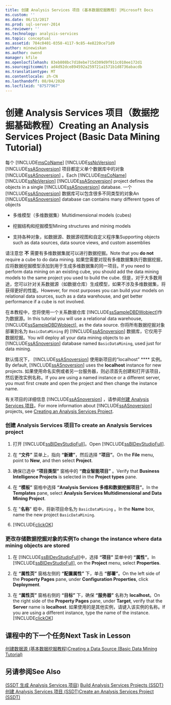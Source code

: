 ```yaml
---
title: 创建 Analysis Services 项目 (基本数据挖掘教程) |Microsoft Docs
ms.custom: ''
ms.date: 06/13/2017
ms.prod: sql-server-2014
ms.reviewer: ''
ms.technology: analysis-services
ms.topic: conceptual
ms.assetid: 784c0401-0358-4117-9c85-4e8220ce71d9
author: minewiskan
ms.author: owend
manager: kfile
ms.openlocfilehash: 83eb808bc7d18ebe715d309d9f911c010ee172d1
ms.sourcegitcommit: ad4d92dce894592a259721a1571b1d8736abacdb
ms.translationtype: MT
ms.contentlocale: zh-CN
ms.lasthandoff: 08/04/2020
ms.locfileid: "87577967"
---
```

# <a name="creating-an-analysis-services-project-basic-data-mining-tutorial"></a><span data-ttu-id="f0aea-102">创建 Analysis Services 项目（数据挖掘基础教程）</span><span class="sxs-lookup"><span data-stu-id="f0aea-102">Creating an Analysis Services Project (Basic Data Mining Tutorial)</span></span>
  <span data-ttu-id="f0aea-103">每个 [!INCLUDE[msCoName](../includes/msconame-md.md)] [!INCLUDE[ssNoVersion](../includes/ssnoversion-md.md)] [!INCLUDE[ssASnoversion](../includes/ssasnoversion-md.md)] 项目都定义单个数据库中的对象 [!INCLUDE[ssASnoversion](../includes/ssasnoversion-md.md)] 。</span><span class="sxs-lookup"><span data-stu-id="f0aea-103">Each [!INCLUDE[msCoName](../includes/msconame-md.md)] [!INCLUDE[ssNoVersion](../includes/ssnoversion-md.md)] [!INCLUDE[ssASnoversion](../includes/ssasnoversion-md.md)] project defines the objects in a single [!INCLUDE[ssASnoversion](../includes/ssasnoversion-md.md)] database.</span></span> <span data-ttu-id="f0aea-104">一个 [!INCLUDE[ssASnoversion](../includes/ssasnoversion-md.md)] 数据库可以包含很多不同类型的对象</span><span class="sxs-lookup"><span data-stu-id="f0aea-104">An [!INCLUDE[ssASnoversion](../includes/ssasnoversion-md.md)] database can contains many different types of objects</span></span>  
  
-   <span data-ttu-id="f0aea-105">多维模型（多维数据集）</span><span class="sxs-lookup"><span data-stu-id="f0aea-105">Multidimensional models (cubes)</span></span>  
  
-   <span data-ttu-id="f0aea-106">挖掘结构和挖掘模型</span><span class="sxs-lookup"><span data-stu-id="f0aea-106">Mining structures and mining models</span></span>  
  
-   <span data-ttu-id="f0aea-107">支持各种对象，如数据源、数据源视图和自定义程序集</span><span class="sxs-lookup"><span data-stu-id="f0aea-107">Supporting objects such as data sources, data source views, and custom assemblies</span></span>  
  
 <span data-ttu-id="f0aea-108">请注意您 **不** 需要有多维数据集就可以进行数据挖掘。</span><span class="sxs-lookup"><span data-stu-id="f0aea-108">Note that you **do not** require a cube to do data mining.</span></span> <span data-ttu-id="f0aea-109">如果您需要对现有多维数据集执行数据挖掘，应将数据挖掘模型添加到用于生成多维数据集的同一项目。</span><span class="sxs-lookup"><span data-stu-id="f0aea-109">If you need to perform data mining on an existing cube, you should add the data mining models to the same project you used to build the cube.</span></span> <span data-ttu-id="f0aea-110">但是，对于大多数用途，您可以针对关系数据源（如数据仓库）生成模型，如果不涉及多维数据集，将获得更好的性能。</span><span class="sxs-lookup"><span data-stu-id="f0aea-110">However, for most purposes you can build your models on relational data sources, such as a data warehouse, and get better performance if a cube is not involved.</span></span>  
  
 <span data-ttu-id="f0aea-111">在本教程中，您将使用一个关系数据仓库 [!INCLUDE[ssSampleDBDWobject](../includes/sssampledbdwobject-md.md)]作为数据源。</span><span class="sxs-lookup"><span data-stu-id="f0aea-111">In this tutorial you will use a relational data warehouse, [!INCLUDE[ssSampleDBDWobject](../includes/sssampledbdwobject-md.md)], as the data source.</span></span> <span data-ttu-id="f0aea-112">你将所有数据挖掘对象部署到名为 `BasicDataMining` 的 [!INCLUDE[ssASnoversion](../includes/ssasnoversion-md.md)] 数据库，它仅用于数据挖掘。</span><span class="sxs-lookup"><span data-stu-id="f0aea-112">You will deploy all your data mining objects to an [!INCLUDE[ssASnoversion](../includes/ssasnoversion-md.md)] database named `BasicDataMining`, used just for data mining.</span></span>  
  
 <span data-ttu-id="f0aea-113">默认情况下， [!INCLUDE[ssASnoversion](../includes/ssasnoversion-md.md)] 使用新项目的“localhost” \*\*\*\* 实例。</span><span class="sxs-lookup"><span data-stu-id="f0aea-113">By default, [!INCLUDE[ssASnoversion](../includes/ssasnoversion-md.md)] uses the **localhost** instance for new projects.</span></span> <span data-ttu-id="f0aea-114">如果使用命名实例或者另一台服务器，则必须首先创建和打开该项目，然后更改实例名称。</span><span class="sxs-lookup"><span data-stu-id="f0aea-114">If you are using a named instance or a different server, you must first create and open the project and then change the instance name.</span></span>  
  
 <span data-ttu-id="f0aea-115">有关项目的详细信息 [!INCLUDE[ssASnoversion](../includes/ssasnoversion-md.md)] ，请参阅[创建 Analysis Services 项目](../analysis-services/lesson-1-1-creating-an-analysis-services-project.md)。</span><span class="sxs-lookup"><span data-stu-id="f0aea-115">For more information about [!INCLUDE[ssASnoversion](../includes/ssasnoversion-md.md)] projects, see [Creating an Analysis Services Project](../analysis-services/lesson-1-1-creating-an-analysis-services-project.md).</span></span>  
  
### <a name="to-create-an-analysis-services-project"></a><span data-ttu-id="f0aea-116">创建 Analysis Services 项目</span><span class="sxs-lookup"><span data-stu-id="f0aea-116">To create an Analysis Services project</span></span>  
  
1.  <span data-ttu-id="f0aea-117">打开 [!INCLUDE[ssBIDevStudioFull](../includes/ssbidevstudiofull-md.md)]。</span><span class="sxs-lookup"><span data-stu-id="f0aea-117">Open [!INCLUDE[ssBIDevStudioFull](../includes/ssbidevstudiofull-md.md)].</span></span>  
  
2.  <span data-ttu-id="f0aea-118">在 **“文件”** 菜单上，指向 **“新建”**，然后选择 **“项目”**。</span><span class="sxs-lookup"><span data-stu-id="f0aea-118">On the **File** menu, point to **New**, and then select **Project**.</span></span>  
  
3.  <span data-ttu-id="f0aea-119">确保已选中 **“项目类型”** 窗格中的 **“商业智能项目”** 。</span><span class="sxs-lookup"><span data-stu-id="f0aea-119">Verify that **Business Intelligence Projects** is selected in the **Project types** pane.</span></span>  
  
4.  <span data-ttu-id="f0aea-120">在 **“模板”** 窗格中选择 **“Analysis Services 多维和数据挖掘项目”**。</span><span class="sxs-lookup"><span data-stu-id="f0aea-120">In the **Templates** pane, select **Analysis Services Multidimensional and Data Mining Project**.</span></span>  
  
5.  <span data-ttu-id="f0aea-121">在 "**名称**" 框中，将新项目命名为 `BasicDataMining` 。</span><span class="sxs-lookup"><span data-stu-id="f0aea-121">In the **Name** box, name the new project `BasicDataMining`.</span></span>  
  
6.  [!INCLUDE[clickOK](../includes/clickok-md.md)]  
  
### <a name="to-change-the-instance-where-data-mining-objects-are-stored"></a><span data-ttu-id="f0aea-122">更改存储数据挖掘对象的实例</span><span class="sxs-lookup"><span data-stu-id="f0aea-122">To change the instance where data mining objects are stored</span></span>  
  
1.  <span data-ttu-id="f0aea-123">在 [!INCLUDE[ssBIDevStudioFull](../includes/ssbidevstudiofull-md.md)]中，选择 **“项目”** 菜单中的 **“属性”**。</span><span class="sxs-lookup"><span data-stu-id="f0aea-123">In [!INCLUDE[ssBIDevStudioFull](../includes/ssbidevstudiofull-md.md)], on the **Project** menu, select **Properties**.</span></span>  
  
2.  <span data-ttu-id="f0aea-124">在 **“属性页”** 窗格左侧的 **“配置属性”** 下，单击 **“部署”**。</span><span class="sxs-lookup"><span data-stu-id="f0aea-124">On the left side of the **Property Pages** pane, under **Configuration Properties**, click **Deployment**.</span></span>  
  
3.  <span data-ttu-id="f0aea-125">在 **“属性页”** 窗格右侧的 **“目标”** 下，确保 **“服务器”** 名称为 **localhost**。</span><span class="sxs-lookup"><span data-stu-id="f0aea-125">On the right side of the **Property Pages** pane, under **Target**, verify that the **Server** name is **localhost**.</span></span> <span data-ttu-id="f0aea-126">如果使用的是其他实例，请键入该实例的名称。</span><span class="sxs-lookup"><span data-stu-id="f0aea-126">If you are using a different instance, type the name of the instance.</span></span> [!INCLUDE[clickOK](../includes/clickok-md.md)]  
  
## <a name="next-task-in-lesson"></a><span data-ttu-id="f0aea-127">课程中的下一个任务</span><span class="sxs-lookup"><span data-stu-id="f0aea-127">Next Task in Lesson</span></span>  
 [<span data-ttu-id="f0aea-128">创建数据源 &#40;基本数据挖掘教程&#41;</span><span class="sxs-lookup"><span data-stu-id="f0aea-128">Creating a Data Source &#40;Basic Data Mining Tutorial&#41;</span></span>](../../2014/tutorials/creating-a-data-source-basic-data-mining-tutorial.md)  
  
## <a name="see-also"></a><span data-ttu-id="f0aea-129">另请参阅</span><span class="sxs-lookup"><span data-stu-id="f0aea-129">See Also</span></span>  
 <span data-ttu-id="f0aea-130">[&#40;SSDT 生成 Analysis Services 项目&#41;](https://docs.microsoft.com/analysis-services/multidimensional-models/build-analysis-services-projects-ssdt) </span><span class="sxs-lookup"><span data-stu-id="f0aea-130">[Build Analysis Services Projects &#40;SSDT&#41;](https://docs.microsoft.com/analysis-services/multidimensional-models/build-analysis-services-projects-ssdt) </span></span>  
 [<span data-ttu-id="f0aea-131">创建 Analysis Services 项目 (SSDT)</span><span class="sxs-lookup"><span data-stu-id="f0aea-131">Create an Analysis Services Project &#40;SSDT&#41;</span></span>](https://docs.microsoft.com/analysis-services/multidimensional-models/create-an-analysis-services-project-ssdt)  
  
  
